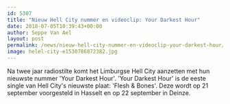 ```yaml
---
id: 5307
title: "Nieuw Hell City nummer en videoclip: Your Darkest Hour"
date: 2018-07-05T10:39:43+00:00
author: Seppe Van Ael
layout: post
permalink: /news/nieuw-hell-city-nummer-en-videoclip-your-darkest-hour/
image: helel-city-e1530786872382.jpg
---
```

Na twee jaar radiostilte komt het Limburgse Hell City aanzetten met hun nieuwste nummer 'Your Darkest Hour'. 'Your Darkest Hour' is de eeste single van Hell City's nieuwste plaat: 'Flesh & Bones'. Deze wordt op 21 september voorgesteld in Hasselt en op 22 september in Deinze.

&nbsp;